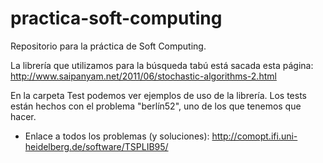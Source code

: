 # practica-soft-computing
Repositorio para la práctica de Soft Computing.

La librería que utilizamos para la búsqueda tabú está sacada esta página: http://www.saipanyam.net/2011/06/stochastic-algorithms-2.html

En la carpeta Test podemos ver ejemplos de uso de la librería. Los tests están hechos con el problema "berlín52", uno de los que tenemos que hacer.

- Enlace a todos los problemas (y soluciones): http://comopt.ifi.uni-heidelberg.de/software/TSPLIB95/

